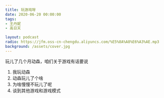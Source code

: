 ```yaml
---
title: 玩游戏呀
date: 2020-06-20 00:00:00
tags:
- 王丹妮
- 高日天

layout: podcast
radio: https://jfm.oss-cn-chengdu.aliyuncs.com/%E5%8A%A8%E6%A3%AE.mp3
background: /assets/cover.jpg
---
```


玩儿了几个月动森，咱们关于游戏有话要说

1. 我玩动森
2. 动森玩儿了个啥
3. 为啥慢慢不玩儿了呢
4. 谈到其他游戏和游戏模式
